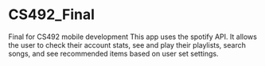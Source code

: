 # CS492_Final
Final for CS492 mobile development
This app uses the spotify API. It allows the user to check their account stats, see and play their playlists, search songs,
  and see recommended items based on user set settings.
